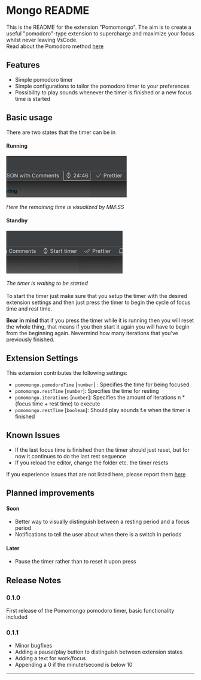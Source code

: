 # Mongo README

This is the README for the extension "Pomomongo". 
The aim is to create a useful "pomodoro"-type extension to supercharge and maximize your focus whilst never leaving VsCode.<br>
Read about the Pomodoro method [here](https://www.techtarget.com/whatis/definition/pomodoro-technique)

## Features

- Simple pomodoro timer
- Simple configurations to tailor the pomodoro timer to your preferences
- Possibility to play sounds whenever the timer is finished or a new focus time is started

## Basic usage

There are two states that the timer can be in
#### Running
![Pomomongo running state](/assets/running.png "Pomomongo running state")

*Here the remaining time is visualized by MM:SS*
#### Standby
![Pomomongo standby state](/assets/standby.png "Pomomongo standby state")

*The timer is waiting to be started*
<br><br>
To start the timer just make sure that you setup the timer with the desired extension settings and then just press the timer to begin the cycle of focus time and rest time.

**Bear in mind** that if you press the timer while it is running then you will reset the whole thing, that means if you then start it again you will have to begin from the beginning again. Nevermind how many iterations that you've previously finished.

## Extension Settings

This extension contributes the following settings:

* `pomomongo.pomodoroTime` [`number`] : Specifies the time for being focused
* `pomomongo.restTime` [`number`]: Specifies the time for resting
* `pomomongo.iterations` [`number`]: Specifies the amount of iterations n * (focus time + rest time) to execute
* `pomomongo.restTime` [`boolean`]: Should play sounds f.e when the timer is finished

## Known Issues

- If the last focus time is finished then the timer should just reset, but for now it continues to do the last rest sequence
- If you reload the editor, change the folder etc. the timer resets

If you experience issues that are not listed here, please report them [here](https://github.com/Mongosaurusrex/pomomongo/issues)

## Planned improvements
#### Soon
- Better way to visually distinguish between a resting period and a focus period
- Notifications to tell the user about when there is a switch in periods

#### Later
- Pause the timer rather than to reset it upon press

## Release Notes

### 0.1.0
First release of the Pomomongo pomodoro timer, basic functionality included

### 0.1.1
- Minor bugfixes
- Adding a pause/play button to distinguish between extension states
- Adding a text for work/focus
- Appending a 0 if the minute/second is below 10

---
